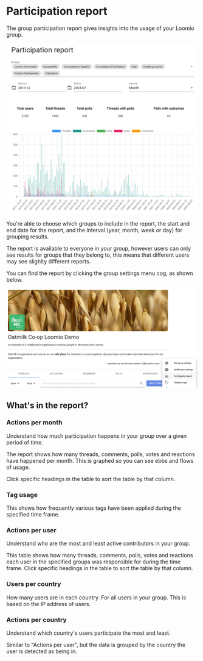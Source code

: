 # Participation report

The group participation report gives insights into the usage of your Loomio group. 

![](participation_report_graph.png)

You're able to choose which groups to include in the report, the start and end date for the report, and the interval (year, month, week or day) for grouping results. 

The report is available to everyone in your group, however users can only see results for groups that they belong to, this means that different users may see slighlty different reports.

You can find the report by clicking the group settings menu cog, as shown below. 

![](participation_report_menu.png)

## What's in the report?

### Actions per month

Understand how much participation happens in your group over a given period of time. 

The report shows how many threads, comments, polls, votes and reactions have happened per month. This is graphed so you can see ebbs and flows of usage.

Click specific headings in the table to sort the table by that column.

### Tag usage

This shows how frequently various tags have been applied during the specified time frame.

### Actions per user
Understand who are the most and least active contributors in your group.

This table shows how many threads, comments, polls, votes and reactions each user in the specified groups was responsible for during the time frame. Click specific headings in the table to sort the table by that column.

### Users per country

How many users are in each country. For all users in your group. This is based on the IP address of users.

### Actions per country

Understand which country's users participate the most and least.

Similar to "Actions per user", but the data is grouped by the country the user is detected as being in.
